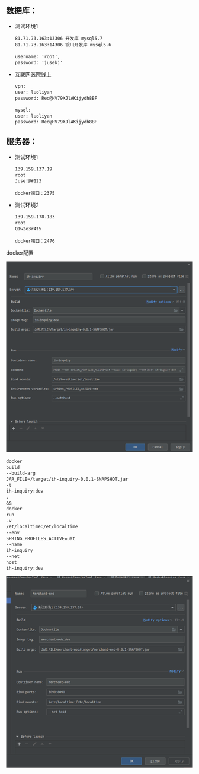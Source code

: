 ## 数据库：

- 测试环境1

  ```
  81.71.73.163:13306 开发库 mysql5.7
  81.71.73.163:14306 银川开发库 mysql5.6
  
  username: 'root',
  password: 'jusekj'
  ```

- 互联网医院线上

  ```
  vpn:
  user: luoliyan
  password: Red@HV79XJlAKijydh8BF
  
  mysql:
  user: luoliyan
  password: Red@HV79XJlAKijydh8BF
  ```

## 服务器：

- 测试环境1

  ```
  139.159.137.19
  root
  Juse!@#123
  
  docker端口：2375
  ```

- 测试环境2

  ```
  139.159.178.183
  root
  Q1w2e3r4t5
  
  docker端口：2476
  ```

docker配置

![image-20210705201358255](../../images/image-20210705201358255.png)

```
docker
build
--build-arg
JAR_FILE=/target/ih-inquiry-0.0.1-SNAPSHOT.jar
-t
ih-inquiry:dev
.
&&
docker
run
-v
/et/localtime:/et/localtime
--env
SPRING_PROFILES_ACTIVE=uat
--name
ih-inquiry
--net
host
ih-inquiry:dev
```



![image-20210705201520015](../../images/image-20210705201520015.png)